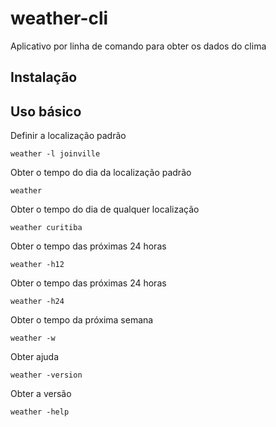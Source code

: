 # weather-cli

Aplicativo por linha de comando para obter os dados do clima

## Instalação

## Uso básico

Definir a localização padrão

```
weather -l joinville
```

Obter o tempo do dia da localização padrão
```
weather
```

Obter o tempo do dia de qualquer localização
```
weather curitiba
```

Obter o tempo das próximas 24 horas
```
weather -h12
```

Obter o tempo das próximas 24 horas
```
weather -h24
```

Obter o tempo da próxima semana
```
weather -w
```

Obter ajuda
```
weather -version
```

Obter a versão
```
weather -help
```


